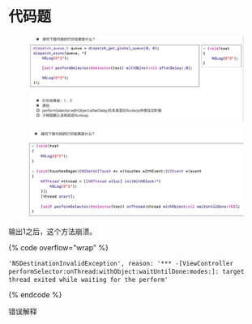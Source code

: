# 代码题

<figure><img src="../../../../.gitbook/assets/image.png" alt=""><figcaption></figcaption></figure>



<figure><img src="../../../../.gitbook/assets/image (1).png" alt=""><figcaption></figcaption></figure>

输出1之后，这个方法崩溃。&#x20;

{% code overflow="wrap" %}
```
'NSDestinationInvalidException', reason: '*** -[ViewController performSelector:onThread:withObject:waitUntilDone:modes:]: target thread exited while waiting for the perform'
```
{% endcode %}

错误解释
